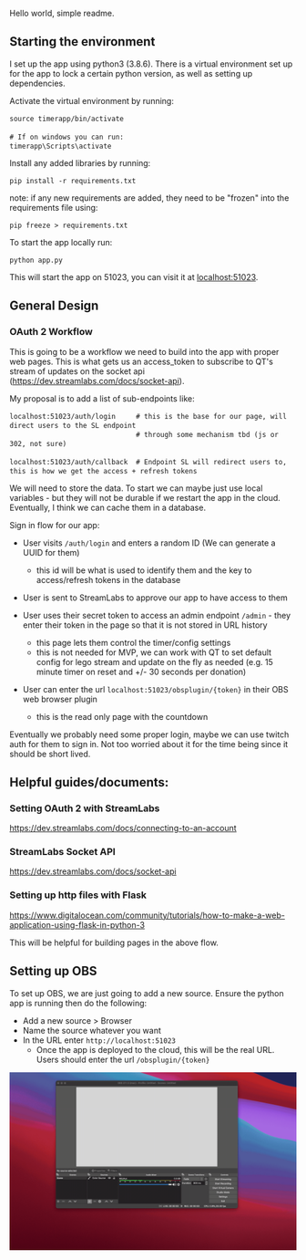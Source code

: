 Hello world, simple readme.

## Starting the environment

I set up the app using python3 (3.8.6).
There is a virtual environment set up for the app to lock a certain python version, as well as setting up dependencies.

Activate the virtual environment by running:

```
source timerapp/bin/activate

# If on windows you can run:
timerapp\Scripts\activate
```

Install any added libraries by running:
```
pip install -r requirements.txt
```

note: if any new requirements are added, they need to be "frozen" into the requirements file using:
```
pip freeze > requirements.txt
```

To start the app locally run:
```
python app.py
```

This will start the app on 51023, you can visit it at <a href="localhost:51023">localhost:51023</a>.

## General Design

### OAuth 2 Workflow

This is going to be a workflow we need to build into the app with proper web pages.
This is what gets us an access_token to subscribe to QT's stream of updates on the socket api (https://dev.streamlabs.com/docs/socket-api).

My proposal is to add a list of sub-endpoints like:
```
localhost:51023/auth/login     # this is the base for our page, will direct users to the SL endpoint
                               # through some mechanism tbd (js or 302, not sure)

localhost:51023/auth/callback  # Endpoint SL will redirect users to, this is how we get the access + refresh tokens
```

We will need to store the data.
To start we can maybe just use local variables - but they will not be durable if we restart the app in the cloud.
Eventually, I think we can cache them in a database.

Sign in flow for our app:
- User visits `/auth/login` and enters a random ID (We can generate a UUID for them)
    - this id will be what is used to identify them and the key to access/refresh tokens in the database
- User is sent to StreamLabs to approve our app to have access to them

- User uses their secret token to access an admin endpoint `/admin` - they enter their token in the page so that it is not stored in URL history
    - this page lets them control the timer/config settings
    - this is not needed for MVP, we can work with QT to set default config for lego stream and update on the fly as needed (e.g. 15 minute timer on reset and +/- 30 seconds per donation)
- User can enter the url `localhost:51023/obsplugin/{token}` in their OBS web browser plugin
    - this is the read only page with the countdown

Eventually we probably need some proper login, maybe we can use twitch auth for them to sign in.
Not too worried about it for the time being since it should be short lived.

## Helpful guides/documents:
### Setting OAuth 2 with StreamLabs
https://dev.streamlabs.com/docs/connecting-to-an-account

### StreamLabs Socket API
https://dev.streamlabs.com/docs/socket-api

### Setting up http files with Flask
https://www.digitalocean.com/community/tutorials/how-to-make-a-web-application-using-flask-in-python-3

This will be helpful for building pages in the above flow.


## Setting up OBS

To set up OBS, we are just going to add a new source.
Ensure the python app is running then do the following:
- Add a new source > Browser
- Name the source whatever you want
- In the URL enter `http://localhost:51023`
  - Once the app is deployed to the cloud, this will be the real URL. Users should enter the url `/obsplugin/{token}`

![image](docs/obs-add-plugin.gif)
